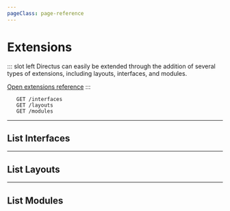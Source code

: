 ```yaml
---
pageClass: page-reference
---
```




# Extensions

<two-up>

::: slot left
Directus can easily be extended through the addition of several types of extensions, including layouts, interfaces, and modules.

[Open extensions reference](/api/extensions.html)
:::

<info-box title="Endpoints" slot="right">

```endpoints
   GET /interfaces
   GET /layouts
   GET /modules
```

</info-box>
</two-up>

---

## List Interfaces

<two-up>
<template slot="left">

List all installed custom interfaces.

</template>

<template slot="right">
<div class="sticky">
<info-box title="Endpoint">

```endpoints
   GET /interfaces
```

</info-box>

<info-box title="Response">

```json
{
  "data": []
}
```
</info-box>
</div>
</template>
</two-up>

---

## List Layouts

<two-up>
<template slot="left">

List all installed custom layouts.

</template>

<template slot="right">
<div class="sticky">
<info-box title="Endpoint">

```endpoints
   GET /layouts
```

</info-box>

<info-box title="Response">

```json
{
  "data": []
}
```
</info-box>
</div>
</template>
</two-up>

---

## List Modules

<two-up>
<template slot="left">

List all installed custom modules.

</template>

<template slot="right">
<div class="sticky">
<info-box title="Endpoint">

```endpoints
   GET /modules
```

</info-box>

<info-box title="Response">

```json
{
  "data": []
}
```
</info-box>
</div>
</template>
</two-up>